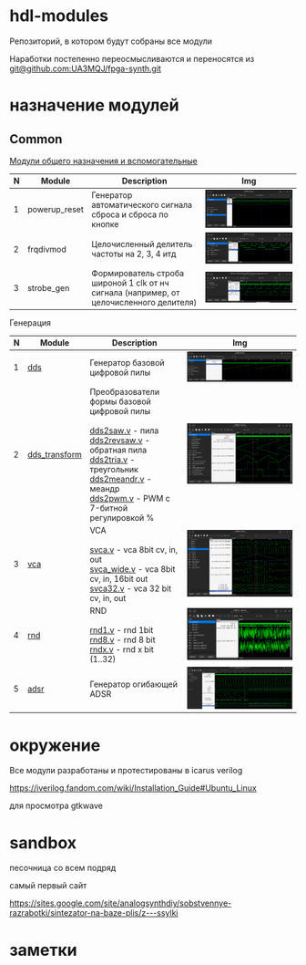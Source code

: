 # hdl-modules

Репозиторий, в котором будут собраны все модули

Наработки постепенно переосмысливаются и переносятся из [git@github.com:UA3MQJ/fpga-synth.git](https://github.com/UA3MQJ/fpga-synth)

# назначение модулей

## Common

[Модули общего назначения и вспомогательные](/common/README.md)

| N | Module | Description | Img |
| - | ------ | --- | --- |
| 1 | powerup_reset | Генератор автоматического сигнала сброса и сброса по кнопке | ![dds](https://github.com/VitaSound/hdl-modules/blob/master/common/powerup_reset_test/test.png?raw=true) |
| 2 | frqdivmod | Целочисленный делитель частоты на 2, 3, 4 итд | ![frqdivmod](https://github.com/VitaSound/hdl-modules/blob/master/common/frqdivmod_test/test.png?raw=true) |
| 3 | strobe_gen | Формирователь строба широной 1 clk от нч сигнала (например, от целочисленного делителя) | ![strobe_gen](https://github.com/VitaSound/hdl-modules/blob/master/common/strobe_gen_test/test.png?raw=true) |

Генерация

| N | Module | Description | Img |
| - | ------ | --- | --- |
| 1 | [dds](/dds/README.md) | Генератор базовой цифровой пилы | ![dds](https://github.com/VitaSound/hdl-modules/blob/master/dds/test.png?raw=true) |
| 2 | [dds_transform](/dds_transform/README.md) | Преобразователи формы базовой цифровой пилы <br><br> [dds2saw.v](https://github.com/VitaSound/hdl-modules/blob/master/dds_transform/dds2saw.v) - пила <br> [dds2revsaw.v](https://github.com/VitaSound/hdl-modules/blob/master/dds_transform/dds2revsaw.v) - обратная пила <br> [dds2tria.v](https://github.com/VitaSound/hdl-modules/blob/master/dds_transform/dds2tria.v) - треугольник <br> [dds2meandr.v](https://github.com/VitaSound/hdl-modules/blob/master/dds_transform/dds2meandr.v) - меандр <br> [dds2pwm.v](https://github.com/VitaSound/hdl-modules/blob/master/dds_transform/dds2pwm.v) - PWM c 7-битной регулировкой % | ![dds](https://github.com/VitaSound/hdl-modules/blob/master/dds_transform/test.png?raw=true) |
| 3 | [vca](/vca/README.md) | VCA <br><br> [svca.v](https://github.com/VitaSound/hdl-modules/blob/master/vca/svca.v) - vca 8bit cv, in, out <br> [svca_wide.v](https://github.com/VitaSound/hdl-modules/blob/master/vca/svca_wide.v) - vca 8bit cv, in, 16bit out <br> [svca32.v](https://github.com/VitaSound/hdl-modules/blob/master/vca/svca32.v) - vca 32 bit cv, in, out | ![vca](https://github.com/VitaSound/hdl-modules/blob/master/vca/test.png?raw=true) |
| 4 | [rnd](/rnd/README.md) | RND <br><br> [rnd1.v](https://github.com/VitaSound/hdl-modules/blob/master/rnd/rnd1.v) - rnd 1bit <br> [rnd8.v](https://github.com/VitaSound/hdl-modules/blob/master/rnd/rnd8.v) - rnd 8 bit <br> [rndx.v](https://github.com/VitaSound/hdl-modules/blob/master/rnd/rndx.v) - rnd x bit (1..32) | ![rnd](https://github.com/VitaSound/hdl-modules/blob/master/rnd/test.png?raw=true) |
| 5 | [adsr](/adsr/README.md) | Генератор огибающей ADSR | ![adsr](https://github.com/VitaSound/hdl-modules/blob/master/adsr/test.png?raw=true) |

# окружение

Все модули разработаны и протестированы в icarus verilog

https://iverilog.fandom.com/wiki/Installation_Guide#Ubuntu_Linux

для просмотра gtkwave

# sandbox

песочница со всем подряд

самый первый сайт 

https://sites.google.com/site/analogsynthdiy/sobstvennye-razrabotki/sintezator-na-baze-plis/z---ssylki


# заметки


